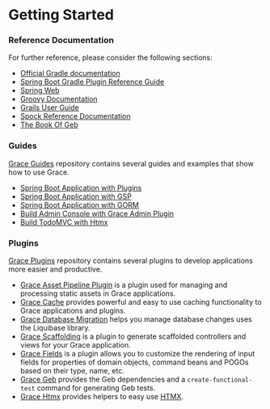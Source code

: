 # Getting Started

### Reference Documentation

For further reference, please consider the following sections:

* [Official Gradle documentation](https://docs.gradle.org)
* [Spring Boot Gradle Plugin Reference Guide](https://docs.spring.io/spring-boot/docs/3.0.13/reference/html/build-tool-plugins.html#build-tool-plugins.gradle)
* [Spring Web](https://docs.spring.io/spring-boot/docs/3.0.13/reference/html/index.html#web)
* [Groovy Documentation](https://groovy-lang.org/documentation.html)
* [Grails User Guide](https://docs.grails.org/5.3.6/guide/single.html)
* [Spock Reference Documentation](https://spockframework.org/spock/docs/2.3/index.html)
* [The Book Of Geb](https://gebish.org/manual/current/)

### Guides

[Grace Guides](https://github.com/grace-guides) repository contains several guides and examples that show how to use Grace.

* [Spring Boot Application with Plugins](https://github.com/grace-guides/gs-spring-boot)
* [Spring Boot Application with GSP](https://github.com/grace-guides/gs-spring-boot-gsp)
* [Spring Boot Application with GORM](https://github.com/grace-guides/gs-spring-boot-gorm)
* [Build Admin Console with Grace Admin Plugin](https://github.com/grace-guides/gs-admin-console)
* [Build TodoMVC with Htmx](https://github.com/grace-guides/gs-htmx-todomvc)

### Plugins

[Grace Plugins](https://github.com/grace-plugins/) repository contains several plugins to develop applications more easier and productive.

* [Grace Asset Pipeline Plugin](https://github.com/grace-plugins/grace-asset-pipeline) is a plugin used for managing and processing static assets in Grace applications.
* [Grace Cache](https://github.com/graceframework/grace-cache) provides powerful and easy to use caching functionality to Grace applications and plugins.
* [Grace Database Migration](https://github.com/graceframework/grace-database-migration) helps you manage database changes uses the Liquibase library.
* [Grace Scaffolding](https://github.com/graceframework/grace-scaffolding) is a plugin to generate scaffolded controllers and views for your Grace application.
* [Grace Fields](https://github.com/graceframework/grace-fields) is a plugin allows you to customize the rendering of input fields for properties of domain objects, command beans and POGOs based on their type, name, etc.
* [Grace Geb](https://github.com/graceframework/grace-geb) provides the Geb dependencies and a `create-functional-test` command for generating Geb tests.
* [Grace Htmx](https://github.com/grace-plugins/grace-htmx) provides helpers to easy use [HTMX](https://htmx.org).
